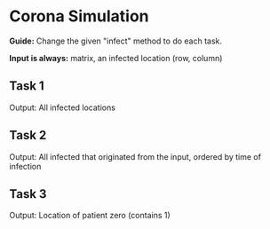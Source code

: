 # Corona Simulation
**Guide:** Change the given "infect" method to do each task.

**Input is always:** matrix, an infected location (row, column)
## Task 1
Output: All infected locations
## Task 2
Output: All infected that originated from the input, ordered by time of infection
## Task 3
Output: Location of patient zero (contains 1)

